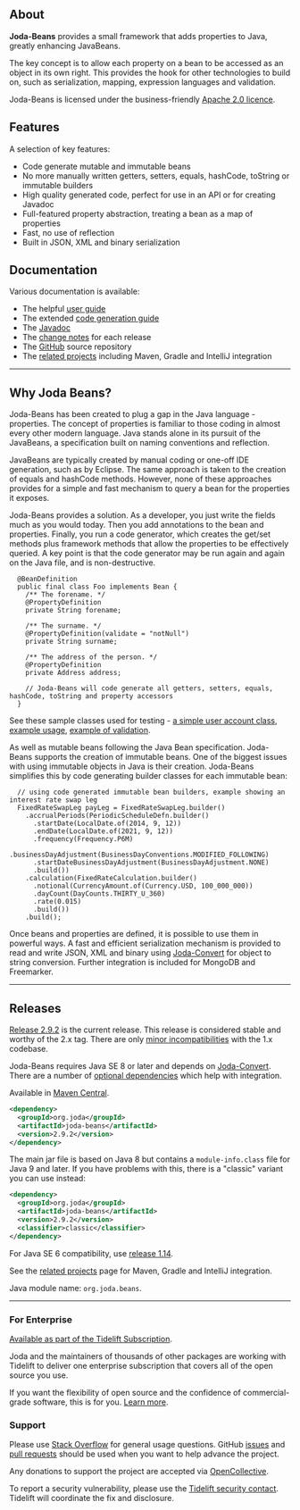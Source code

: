 ## <i></i> About

**Joda-Beans** provides a small framework that adds properties to Java, greatly enhancing JavaBeans.

The key concept is to allow each property on a bean to be accessed as an object in its own right.
This provides the hook for other technologies to build on, such as serialization, mapping,
expression languages and validation.

Joda-Beans is licensed under the business-friendly [Apache 2.0 licence](licensecover.html).


## <i></i> Features

A selection of key features:

* Code generate mutable and immutable beans
* No more manually written getters, setters, equals, hashCode, toString or immutable builders
* High quality generated code, perfect for use in an API or for creating Javadoc
* Full-featured property abstraction, treating a bean as a map of properties
* Fast, no use of reflection
* Built in JSON, XML and binary serialization


## <i></i> Documentation

Various documentation is available:

* The helpful [user guide](userguide.html)
* The extended [code generation guide](userguide-codegen.html)
* The [Javadoc](apidocs/index.html)
* The [change notes](changes-report.html) for each release
* The [GitHub](https://github.com/JodaOrg/joda-beans) source repository
* The [related projects](related.html) including Maven, Gradle and IntelliJ integration


---

## <i></i> Why Joda Beans?

Joda-Beans has been created to plug a gap in the Java language - properties.
The concept of properties is familiar to those coding in almost every other modern language.
Java stands alone in its pursuit of the JavaBeans, a specification built on naming conventions and reflection.

JavaBeans are typically created by manual coding or one-off IDE generation, such as by Eclipse.
The same approach is taken to the creation of equals and hashCode methods.
However, none of these approaches provides for a simple and fast mechanism to query a bean for the properties it exposes.

Joda-Beans provides a solution. As a developer, you just write the fields much as you would today.
Then you add annotations to the bean and properties.
Finally, you run a code generator, which creates the get/set methods plus framework methods that allow the properties
to be effectively queried.
A key point is that the code generator may be run again and again on the Java file, and is non-destructive.

```
  @BeanDefinition
  public final class Foo implements Bean {
    /** The forename. */
    @PropertyDefinition
    private String forename;

    /** The surname. */
    @PropertyDefinition(validate = "notNull")
    private String surname;

    /** The address of the person. */
    @PropertyDefinition
    private Address address;
    
    // Joda-Beans will code generate all getters, setters, equals, hashCode, toString and property accessors
  }
```

See these sample classes used for testing -
[a simple user account class](https://github.com/JodaOrg/joda-beans/blob/v2.0/src/test/java/org/joda/beans/gen/UserAccount.java#L32),
[example usage](https://github.com/JodaOrg/joda-beans/blob/v2.0/src/test/java/org/joda/beans/Examples.java#L22),
[example of validation](https://github.com/JodaOrg/joda-beans/blob/v2.0/src/test/java/org/joda/beans/gen/ValidateBean.java#L33).

As well as mutable beans following the Java Bean specification. Joda-Beans supports the creation of immutable beans.
One of the biggest issues with using immutable objects in Java is their creation.
Joda-Beans simplifies this by code generating builder classes for each immutable bean:

```
  // using code generated immutable bean builders, example showing an interest rate swap leg
  FixedRateSwapLeg payLeg = FixedRateSwapLeg.builder()
    .accrualPeriods(PeriodicScheduleDefn.builder()
      .startDate(LocalDate.of(2014, 9, 12))
      .endDate(LocalDate.of(2021, 9, 12))
      .frequency(Frequency.P6M)
      .businessDayAdjustment(BusinessDayConventions.MODIFIED_FOLLOWING)
      .startDateBusinessDayAdjustment(BusinessDayAdjustment.NONE)
      .build())
    .calculation(FixedRateCalculation.builder()
      .notional(CurrencyAmount.of(Currency.USD, 100_000_000))
      .dayCount(DayCounts.THIRTY_U_360)
      .rate(0.015)
      .build())
    .build();
```

Once beans and properties are defined, it is possible to use them in powerful ways.
A fast and efficient serialization mechanism is provided to read and write JSON, XML and binary
using [Joda-Convert](/joda-convert/) for object to string conversion.
Further integration is included for MongoDB and Freemarker.

---

## <i></i> Releases

[Release 2.9.2](download.html) is the current release.
This release is considered stable and worthy of the 2.x tag.
There are only [minor incompatibilities](migration.html) with the 1.x codebase.

Joda-Beans requires Java SE 8 or later and depends on [Joda-Convert](/joda-convert/).
There are a number of [optional dependencies](dependencies.html) which help with integration.

Available in [Maven Central](https://search.maven.org/search?q=g:org.joda%20AND%20a:joda-beans&core=gav).

```xml
<dependency>
  <groupId>org.joda</groupId>
  <artifactId>joda-beans</artifactId>
  <version>2.9.2</version>
</dependency>
```

The main jar file is based on Java 8 but contains a `module-info.class` file for Java 9 and later.
If you have problems with this, there is a "classic" variant you can use instead:

```xml
<dependency>
  <groupId>org.joda</groupId>
  <artifactId>joda-beans</artifactId>
  <version>2.9.2</version>
  <classifier>classic</classifier>
</dependency>
```

For Java SE 6 compatibility, use [release 1.14](https://github.com/JodaOrg/joda-beans/releases/tag/v1.14).

See the [related projects](related.html) page for Maven, Gradle and IntelliJ integration.

Java module name: `org.joda.beans`.

---

### For Enterprise

[Available as part of the Tidelift Subscription](https://tidelift.com/subscription/pkg/maven-org-joda-joda-beans?utm_source=maven-org-joda-joda-beans&utm_medium=referral&utm_campaign=enterprise).

Joda and the maintainers of thousands of other packages are working with Tidelift to deliver one
enterprise subscription that covers all of the open source you use.

If you want the flexibility of open source and the confidence of commercial-grade software, this is for you.
[Learn more](https://tidelift.com/subscription/pkg/maven-org-joda-joda-beans?utm_source=maven-org-joda-joda-beans&utm_medium=referral&utm_campaign=enterprise).


### Support

Please use [Stack Overflow](https://stackoverflow.com/search?q=joda-beans) for general usage questions.
GitHub [issues](https://github.com/JodaOrg/joda-beans/issues) and [pull requests](https://github.com/JodaOrg/joda-beans/pulls)
should be used when you want to help advance the project.

Any donations to support the project are accepted via [OpenCollective](https://opencollective.com/joda).

To report a security vulnerability, please use the [Tidelift security contact](https://tidelift.com/security).
Tidelift will coordinate the fix and disclosure.
